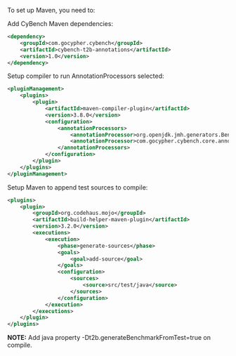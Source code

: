 To set up Maven, you need to:

Add CyBench Maven dependencies:
```xml
<dependency>
    <groupId>com.gocypher.cybench</groupId>
    <artifactId>cybench-t2b-annotations</artifactId>
    <version>1.0</version>
</dependency>
```

Setup compiler to run AnnotationProcessors selected:
```xml
<pluginManagement>
    <plugins>
        <plugin>
            <artifactId>maven-compiler-plugin</artifactId>
            <version>3.8.0</version>
            <configuration>
                <annotationProcessors>
                    <annotationProcessor>org.openjdk.jmh.generators.BenchmarkProcessor</annotationProcessor>
                    <annotationProcessor>com.gocypher.cybench.core.annotation.Test2BenchmarkProcessor</annotationProcessor>
                </annotationProcessors>
            </configuration>
        </plugin>
    </plugins>
</pluginManagement>
```

Setup Maven to append test sources to compile:
```xml
<plugins>
    <plugin>
        <groupId>org.codehaus.mojo</groupId>
        <artifactId>build-helper-maven-plugin</artifactId>
        <version>3.2.0</version>
        <executions>
            <execution>
                <phase>generate-sources</phase>
                <goals>
                    <goal>add-source</goal>
                </goals>
                <configuration>
                    <sources>
                        <source>src/test/java</source>
                    </sources>
                </configuration>
            </execution>
        </executions>
    </plugin>
</plugins>
```

**NOTE:** Add java property -Dt2b.generateBenchmarkFromTest=true on compile.
